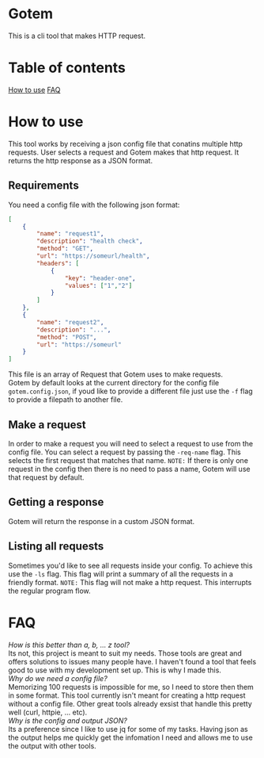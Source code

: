 # Gotem
This is a cli tool that makes HTTP request.

# Table of contents
[How to use](#how-to-use)
[FAQ](#faq)

# How to use
This tool works by receiving a json config file that conatins multiple http requests.
User selects a request and Gotem makes that http request.
It returns the http response as a JSON format.
## Requirements
You need a config file with the following json format:
```json
[
	{
		"name": "request1",
		"description": "health check",
		"method": "GET",
		"url": "https://someurl/health",
		"headers": [
			{
				"key": "header-one",
				"values": ["1","2"]
			}
		]
	},
	{
		"name": "request2",
		"description": "...",
		"method": "POST",
		"url": "https://someurl"
	}
]
```
This file is an array of Request that Gotem uses to make requests.\
Gotem by default looks at the current directory for the config file `gotem.config.json`, if youd like to
provide a different file just use the `-f` flag to provide a filepath to another file.

## Make a request
In order to make a request you will need to select a request to use from the config file. You can select a
request by passing the `-req-name` flag. This selects the first request that matches that name.
`NOTE:` If there is only one request in the config then there is no need to pass a name, Gotem will use that request by default.

## Getting a response
Gotem will return the response in a custom JSON format.

## Listing all requests
Sometimes you'd like to see all requests inside your config. To achieve this use the `-ls` flag.
This flag will print a summary of all the requests in a friendly format.
`NOTE:` This flag will not make a http request. This interrupts the regular program flow.

# FAQ
*How is this better than a, b, ... z tool?*\
Its not, this project is meant to suit my needs. Those tools are great and offers solutions to issues many people have.
I haven't found a tool that feels good to use with my development set up. This is why I made this.\
*Why do we need a config file?*\
Memorizing 100 requests is impossible for me, so I need to store then them in some format. This tool currently isn't meant for
creating a http request without a config file. Other great tools already exsist that handle this pretty well (curl, httpie, ... etc).\
*Why is the config and output JSON?*\
Its a preference since I like to use jq for some of my tasks. Having json as the output helps me quickly get the infomation I need and allows
me to use the output with other tools.
